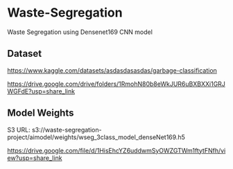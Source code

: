 # Waste-Segregation
Waste Segregation using Densenet169 CNN model

## Dataset<br>

https://www.kaggle.com/datasets/asdasdasasdas/garbage-classification

https://drive.google.com/drive/folders/1RmohN80b8eWkJUR6uBXBXXi1GRJWGFdE?usp=share_link

## Model Weights<br>

S3 URL: s3://waste-segregation-project/aimodel/weights/wseg_3class_model_denseNet169.h5

https://drive.google.com/file/d/1HisEhcYZ6uddwmSyOWZGTWm1ftytFNfh/view?usp=share_link



